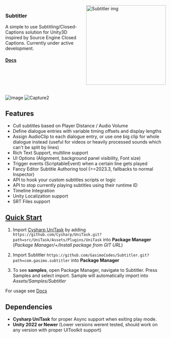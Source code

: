 <img align="right" src="https://github.com/user-attachments/assets/f5efff1d-d151-42dc-a78f-31ec8d7fbd06" alt="Subtitler img" height="250"/>


### Subtitler
 A simple to use Subtitling/Closed-Captions solution for Unity3D inspired by Source Engine Closed Captions. Currently under active development. 

#### [Docs](https://gasimo.dev/Subtitler/manual/gettingstarted.html?tabs=newer)

<br>
<br>
<br>
<br>


![image](https://github.com/user-attachments/assets/a93e090a-3c04-4c05-a334-c8f998d59b0d)
![Capture2](https://github.com/GasimoCodes/Subtitler/assets/22917863/d1607038-3afd-45d1-968a-6507ebf08b3d)



## Features

- Cull subtitles based on Player Distance / Audio Volume
- Define dialogue entries with variable timing offsets and display lengths
- Assign AudioClip to each dialogue entry, or use one big clip for whole dialogue instead (useful for videos or heavily processed sounds which can't be split by lines)
- Rich Text Support, multiline support
- UI Options (Alignment, background panel visibility, Font size)
- Trigger events (ScriptableEvent) when a certain line gets played
- Fancy Editor Subtitle Authoring tool (>=2023.3, fallbacks to normal Inspector)
- API to hook your custom subtitles scripts or logic
- API to stop currently playing subtitles using their runtime ID
- Timeline Integration
- Unity Localization support
- SRT Files support


## [Quick Start](https://gasimocodes.github.io/Subtitler/manual/gettingstarted.html?tabs=newer)

1. Import [Cysharp UniTask]((https://github.com/Cysharp/UniTask)) by adding `https://github.com/Cysharp/UniTask.git?path=src/UniTask/Assets/Plugins/UniTask` into **Package Manager** 
(*Package Manager/+/Install package from GIT URL*)

2. Import Subtitler `https://github.com/GasimoCodes/Subtitler.git?path=com.gasimo.subtitler` into **Package Manager** 
  
3. To see **samples**, open Package Manager, navigate to Subtitler. Press Samples and select import. Sample will automatically import into *Assets/Samples/Subtitler*

For usage see [Docs](https://gasimo.dev/Subtitler/manual/gettingstarted.html?tabs=newer)


## Dependencies
- **Cysharp UniTask** for proper Async support when exiting play mode.
- **Unity 2022 or Newer** (Lower versions werent tested, should work on any version with proper UIToolkit support)
